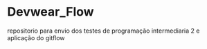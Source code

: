 # Devwear_Flow
repositorio para envio dos testes de  programação intermediaria 2 e aplicação do gitflow
